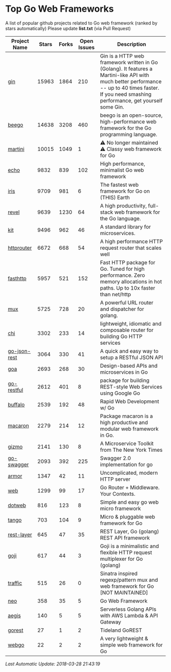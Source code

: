 # Top Go Web Frameworks
A list of popular github projects related to Go web framework (ranked by stars automatically)
Please update **list.txt** (via Pull Request)

| Project Name | Stars | Forks | Open Issues | Description |
| ------------ | ----- | ----- | ----------- | ----------- |
| [gin](https://github.com/gin-gonic/gin) | 15963 | 1864 | 210 | Gin is a HTTP web framework written in Go (Golang). It features a Martini-like API with much better performance -- up to 40 times faster. If you need smashing performance, get yourself some Gin. |
| [beego](https://github.com/astaxie/beego) | 14638 | 3208 | 460 | beego is an open-source, high-performance web framework for the Go programming language. |
| [martini](https://github.com/go-martini/martini) | 10015 | 1049 | 1 | ⚠️ No longer maintained ⚠️  Classy web framework for Go |
| [echo](https://github.com/labstack/echo) | 9832 | 839 | 102 | High performance, minimalist Go web framework |
| [iris](https://github.com/kataras/iris) | 9709 | 981 | 6 | The fastest web framework for Go on (THIS) Earth |
| [revel](https://github.com/revel/revel) | 9639 | 1230 | 64 | A high productivity, full-stack web framework for the Go language. |
| [kit](https://github.com/go-kit/kit) | 9496 | 962 | 46 | A standard library for microservices. |
| [httprouter](https://github.com/julienschmidt/httprouter) | 6672 | 668 | 54 | A high performance HTTP request router that scales well |
| [fasthttp](https://github.com/valyala/fasthttp) | 5957 | 521 | 152 | Fast HTTP package for Go. Tuned for high performance. Zero memory allocations in hot paths. Up to 10x faster than net/http |
| [mux](https://github.com/gorilla/mux) | 5725 | 728 | 20 | A powerful URL router and dispatcher for golang. |
| [chi](https://github.com/go-chi/chi) | 3302 | 233 | 14 | lightweight, idiomatic and composable router for building Go HTTP services |
| [go-json-rest](https://github.com/ant0ine/go-json-rest) | 3064 | 330 | 41 | A quick and easy way to setup a RESTful JSON API |
| [goa](https://github.com/goadesign/goa) | 2693 | 268 | 30 | Design-based APIs and microservices in Go |
| [go-restful](https://github.com/emicklei/go-restful) | 2612 | 401 | 8 | package for building REST-style Web Services using Google Go |
| [buffalo](https://github.com/gobuffalo/buffalo) | 2539 | 192 | 48 | Rapid Web Development w/ Go |
| [macaron](https://github.com/go-macaron/macaron) | 2279 | 214 | 12 | Package macaron is a high productive and modular web framework in Go. |
| [gizmo](https://github.com/NYTimes/gizmo) | 2141 | 130 | 8 | A Microservice Toolkit from The New York Times |
| [go-swagger](https://github.com/go-swagger/go-swagger) | 2093 | 392 | 225 | Swagger 2.0 implementation for go |
| [armor](https://github.com/labstack/armor) | 1347 | 42 | 11 | Uncomplicated, modern HTTP server |
| [web](https://github.com/gocraft/web) | 1299 | 99 | 17 | Go Router + Middleware. Your Contexts. |
| [dotweb](https://github.com/devfeel/dotweb) | 816 | 123 | 8 | Simple and easy go web micro framework |
| [tango](https://github.com/lunny/tango) | 703 | 104 | 9 | Micro & pluggable web framework for Go |
| [rest-layer](https://github.com/rs/rest-layer) | 645 | 47 | 35 | REST Layer, Go (golang) REST API framework |
| [goji](https://github.com/goji/goji) | 617 | 44 | 3 | Goji is a minimalistic and flexible HTTP request multiplexer for Go (golang) |
| [traffic](https://github.com/pilu/traffic) | 515 | 26 | 0 | Sinatra inspired regexp/pattern mux and web framework for Go [NOT MAINTAINED] |
| [neo](https://github.com/ivpusic/neo) | 358 | 35 | 5 | Go Web Framework |
| [aegis](https://github.com/tmaiaroto/aegis) | 140 | 5 | 5 | Serverless Golang APIs with AWS Lambda & API Gateway |
| [gorest](https://github.com/tideland/gorest) | 27 | 1 | 2 | Tideland GoREST |
| [webgo](https://github.com/bnkamalesh/webgo) | 22 | 2 | 2 | A very lightweight & simple web framework for Go |

*Last Automatic Update: 2018-03-28 21:43:19*
